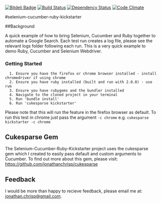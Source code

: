 [![Bitdeli Badge](https://d2weczhvl823v0.cloudfront.net/jonathanchrisp/selenium-cucumber-ruby-kickstarter/trend.png)](https://bitdeli.com/free "Bitdeli Badge")
[![Build Status](https://travis-ci.org/jonathanchrisp/Selenium-Cucumber-Ruby-Kickstarter.png?branch=master)](https://travis-ci.org/jonathanchrisp/Selenium-Cucumber-Ruby-Kickstarter)
[![Dependency Status](https://gemnasium.com/jonathanchrisp/selenium-cucumber-ruby-kickstarter.png)](https://gemnasium.com/jonathanchrisp/selenium-cucumber-ruby-kickstarter)
[![Code Climate](https://codeclimate.com/github/jonathanchrisp/Selenium-Cucumber-Ruby-Kickstarter.png)](https://codeclimate.com/github/jonathanchrisp/Selenium-Cucumber-Ruby-Kickstarter)

#selenium-cucumber-ruby-kickstarter

##Background

A quick example of how to bring Selenium, Cucumber and Ruby together to automate a Google Search.
Each test run creates a log file, please see the relevant logs folder following each run.
This is a very quick example to demo Ruby, Cucumber and Selenium Webdriver.

### Getting Started
      1. Ensure you have the firefox or chrome browser installed - install chromedriver if using chrome
      2. Ensure you have ruby installed (built and run with 2.0.0) - use rvm
      3. Ensure you have rubygems and the bundler installed
      4. Navigate to the cloned project in your terminal
      5. Run 'bundle install'
      6. Run 'cukesparse kickstarter'

Please note that this will run the feature in the firefox browser as default. To run this test in chrome just pass the argument
`-c chrome`  e.g. `cukesparse kickstarter -c chrome`

## Cukesparse Gem

The Selenium-Cucumber-Ruby-Kickstarter project uses the cukesparse gem which I created to easily pass default and custom arguments to Cucumber.
To find out more about this gem, please visit: https://github.com/jonathanchrisp/cukesparse

## Feedback
I would be more than happy to recieve feedback, please email me at: jonathan.chrisp@gmail.com.
